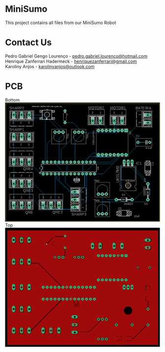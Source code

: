 # MiniSumo
This project contains all files from our MiniSumo Robot
<br/>

# Contact Us
Pedro Gabriel Gengo Lourenço  - pedro.gabriel.lourenco@hotmail.com 
<br/>
Henrique Zanferrari Hadermeck - henriquezanferrari@gmail.com
<br/>
Karoliny Anjos - karolinyanjos@outlook.com

# PCB
Bottom
<br/>
![alt PCB Bottom](https://github.com/Tamandutech/MiniSumo/blob/feat/Circuito/Circuito%20Rob%C3%B4/Vers%C3%A3o%201.1/Podowlski%20bottom.png)
<br/>
Top
<br/>
![alt PCB TOP](https://github.com/Tamandutech/MiniSumo/blob/feat/Circuito/Circuito%20Rob%C3%B4/Vers%C3%A3o%201.1/Podowlski%20top.png)

